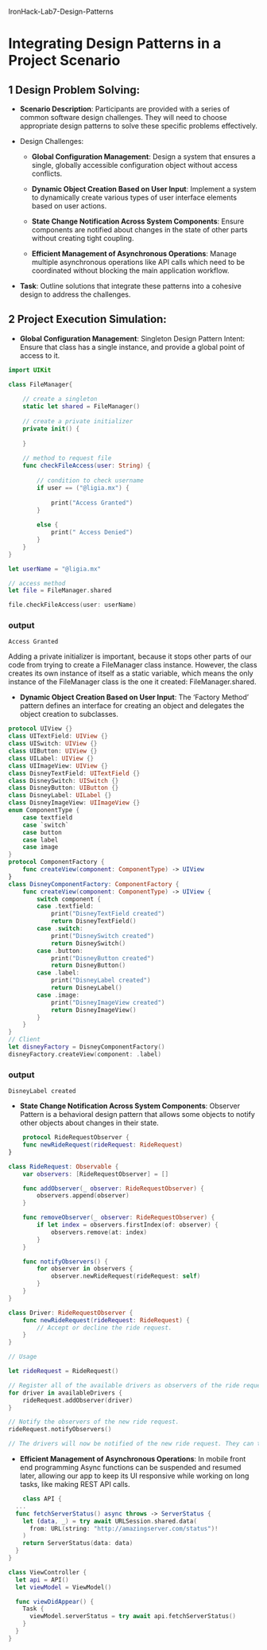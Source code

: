 IronHack-Lab7-Design-Patterns
# Integrating Design Patterns in a Project Scenario

## 1 Design Problem Solving:

* **Scenario Description**: Participants are provided with a series of common software design challenges. They will need to choose appropriate design patterns to solve these specific problems effectively.

* Design Challenges:

  * **Global Configuration Management**: Design a system that ensures a single, globally accessible configuration object without access conflicts.

  * **Dynamic Object Creation Based on User Input**: Implement a system to dynamically create various types of user interface elements based on user actions.

  * **State Change Notification Across System Components**: Ensure components are notified about changes in the state of other parts without creating tight coupling.

  * **Efficient Management of Asynchronous Operations**: Manage multiple asynchronous operations like API calls which need to be coordinated without blocking the main application workflow.

* **Task**: Outline solutions that integrate these patterns into a cohesive design to address the challenges.

## 2 Project Execution Simulation:

  * **Global Configuration Management**:
    Singleton Design Pattern
    Intent: Ensure that class has a single instance, and provide a global point of access to it.

```swift
import UIKit

class FileManager{
    
    // create a singleton
    static let shared = FileManager()
    
    // create a private initializer
    private init() {
        
    }
    
    // method to request file
    func checkFileAccess(user: String) {
        
        // condition to check username
        if user == ("@ligia.mx") {
            
            print("Access Granted")
        }
        
        else {
            print(" Access Denied")
        }
    }
}

let userName = "@ligia.mx"

// access method
let file = FileManager.shared

file.checkFileAccess(user: userName)
```
### output
```
Access Granted
```

   Adding a private initializer is important, because it stops other parts of our code from trying to create a FileManager class instance. However,   the class creates its own instance of itself as a static variable, which means the only instance of the FileManager class is the one it created: FileManager.shared.

  * **Dynamic Object Creation Based on User Input**:
The ‘Factory Method’ pattern defines an interface for creating an object and delegates the object creation to subclasses.

```swift
protocol UIView {}
class UITextField: UIView {}
class UISwitch: UIView {}
class UIButton: UIView {}
class UILabel: UIView {}
class UIImageView: UIView {}
class DisneyTextField: UITextField {}
class DisneySwitch: UISwitch {}
class DisneyButton: UIButton {}
class DisneyLabel: UILabel {}
class DisneyImageView: UIImageView {}
enum ComponentType {
    case textfield
    case `switch`
    case button
    case label
    case image
}
protocol ComponentFactory {
    func createView(component: ComponentType) -> UIView
}
class DisneyComponentFactory: ComponentFactory {
    func createView(component: ComponentType) -> UIView {
        switch component {
        case .textfield:
            print("DisneyTextField created")
            return DisneyTextField()
        case .switch:
            print("DisneySwitch created")
            return DisneySwitch()
        case .button:
            print("DisneyButton created")
            return DisneyButton()
        case .label:
            print("DisneyLabel created")
            return DisneyLabel()
        case .image:
            print("DisneyImageView created")
            return DisneyImageView()
        }
    }
}
// Client
let disneyFactory = DisneyComponentFactory()
disneyFactory.createView(component: .label)
```

### output
```
DisneyLabel created
```

  * **State Change Notification Across System Components**: Observer Pattern is a behavioral design pattern that allows some objects to notify other objects about changes in their state.

```Swift
    protocol RideRequestObserver {
    func newRideRequest(rideRequest: RideRequest)
}

class RideRequest: Observable {
    var observers: [RideRequestObserver] = []

    func addObserver(_ observer: RideRequestObserver) {
        observers.append(observer)
    }

    func removeObserver(_ observer: RideRequestObserver) {
        if let index = observers.firstIndex(of: observer) {
            observers.remove(at: index)
        }
    }

    func notifyObservers() {
        for observer in observers {
            observer.newRideRequest(rideRequest: self)
        }
    }
}

class Driver: RideRequestObserver {
    func newRideRequest(rideRequest: RideRequest) {
        // Accept or decline the ride request.
    }
}

// Usage

let rideRequest = RideRequest()

// Register all of the available drivers as observers of the ride request.
for driver in availableDrivers {
    rideRequest.addObserver(driver)
}

// Notify the observers of the new ride request.
rideRequest.notifyObservers()

// The drivers will now be notified of the new ride request. They can then accept or decline the request.

```
  * **Efficient Management of Asynchronous Operations**:
    In mobile front end programming Async functions can be suspended and resumed later, allowing our app to keep its UI responsive while working on long tasks, like making REST API calls.


```Swift
    class API {
  ...
  func fetchServerStatus() async throws -> ServerStatus {
    let (data, _) = try await URLSession.shared.data(
      from: URL(string: "http://amazingserver.com/status")!
    )
    return ServerStatus(data: data)
  }
}

class ViewController {
  let api = API()
  let viewModel = ViewModel()

  func viewDidAppear() {
    Task {
      viewModel.serverStatus = try await api.fetchServerStatus()
    }
  }
}
```
